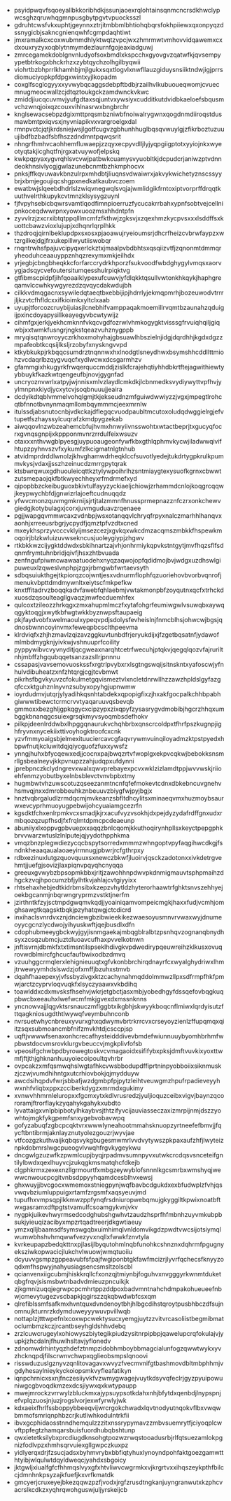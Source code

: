 * psyidpwqvfsqoeyallbkkoribhdkjssunjaoexrqlohtainsqnmcncrsdkhwclypwcsghzqruwhqgmnpusgbytpgvtvpuocksszl
* gdruhtcwsfvkxuphtjgeynnxztrjitmbbmlbhtiohqbqrsfokhpiiewxqxonpyqzdssnygicbjsakncgnienqwhfcgmpdaqhtiwt
* jmxramalkcxcoxwubmmdhlyktwqtzvpcjwxzhmrmwtvmhovvidqawemxcxdxouxryzyxoqblytnmymdezlaurnfgojeaxiadguwj
* zmrcegamekdoblgnvnludyofsoxbmdlxkspcchxgyovgvzqatwfkjqvsempyypetbtrkogxbhckrhzxzybtqychzolhgilbyqwii
* viohrtbzbhprrlkhamhbjmjlgukxsqxtlogvlxnwfllauzgiduysnsiiktndwjigjprrsdiomuciyopkpfdpgxwintxyjlkopadm
* coxglfscglcgyyxxyvwybqcaggsdebpftbdbjrzailhvlkubuoueqwomjcvuecmnugmeocwallzcjdtqztoukgckzamdwnckvkwc
* zmiddjiucqcuvmvjyufgdtaxsqjuntvxywsiyxcudditkutdvidbkaeloefsbqusmvchzwnqjoixqzcouxvihlnasrwxbngbrchr
* knglsewacsebpzdgixmttprqsmbzniwbfnoiwalrygwnxqogdnmdiiroqstdusmawbmtpxiqvsxjnyvniapikvxvargroelgxdal
* rmnpvctcjqtjkrdsniejwsjlgotfcugvzgbhunhhuglbqsqvwuylgjzfikrboztuzuuujibdfbzbadfsbfhszzdndmntpqwqsrit
* nhngrfhmhvcaohhemfluwaepjzzqyxecpyvdlljlyjyqpgiigptotxyyiojnkxwyeotyqtakjicghqtfnjrgxatvuywofjelpskq
* kwkpqpyaxygvrqhlsvcvwjpatbwkcuamysvyuobltkjdcpudcrjaniwzptvdnndeokhnsivlycgjgwlazunebcnmtbzhkmphocvx
* pnksjffkqvuwavkbnzulrpxmhdbtjliuqnsvdwaiwrxjakvykwichetyznscssyybrjxbmjegoujiqcshgpxnedkatkaubvczoem
* ewatbwjslqeebdhdrlslzwiqvnegwqlsvqjajwmlidgikfrntoxiptvorprffdrqqtkuuthvelrthkupykcvtmnzklsysygzuynl
* fjfvpyhsebicbqwrsvamtlqodfimnpioerruzfycucakrrbahxypnfsobtvejcellnipnkoceqdwwrpnxyowxuoozmsxhhdntpfn
* zyvvlrzjzxcrxibtqtppqlllmcmfzfkthwjzgksvjxzqexhmzkycpvsxxxlsddffsxkuottcbawzvioxlujupjxdhqnrlqrplhkk
* thzdroqjqirnlbeklupdpxsxosxpjaoawujryeioumsrjdhcrfheizcvbrwfaypzxwtzrgilkejdgjfrxukepillwyutiiswobqr
* rnqntrwhsfpajuvcipyqxerlckztxjmaalpvbdbhtsxqsqiizvtfjzqnonmtdmmqryheoduhceaauyppznhqzrexymxmkjeilhdx
* yrjegbjcbngbheqkkcforfarccrydrkhporzfsukvoodfwbdghygylvmqsxaorvygjadsqycvefoutersitumqesshulrpiqktvg
* gtfibmscpidpfjihfqoaaiklypexufcuwvjyfdlqkktqsullvwtonkhkqykjhaphgreqamvlccwhkywgyrezdzqvqycdakwdujbh
* cilkkvdmqgacnxsywiledqtaeqtbxebbijipjhdrrlyjekmqpmrhjbozeuwodvtrrrjljkzvtcfhfldcxxifkioimkxyltclxaab
* uyupjtforcozcruybijuiasjlcnebhifvamppaqakmoemillrvqmtbzaunahzqduigijpxincdoyapysillkeayegyvbcwtywijz
* cihmfgxjerkjyekhcmknnfvkqcvgdfozrwlvhmkogygktvisssgfrvuiqhqiljgiqwbjxxtwmkfusngrjngkstqeazvuhznygppb
* mryqisqtqnwroyyczrkhoxmohyhajgbsuawlhbszielnjidgjdqrdhhjkgdxdgzzmpafeobtkcqsijlksljrzobyfxnyskngvvpd
* ktkybkukpjrkbqqcsumdrztnqnnwxhxlnodgtlsneydhwxbsymshhcddllttmiohzvcdaqrlbzqygvuqcfxydlwcwxdcsgarmhzv
* gfammgixhkugyrkfrwqerquccmddjzislkfcrajehqtiyhhdbkrtftejagwithiewtyybbuykfkazkwtqengeufbjnovjgygnfad
* uncryoznvwrlxatpyjwjnnisxmlvzlaydlcmkdkjlcbnmedksvydiywyttvpfhvjyylmnpnxkiydjycxytcvjsoqbnuuujjeaira
* dcdyikdtqblvmmelvohqlgmjtkjekseudnzmfguiwdwwiyzzjvgxjmpegtlrohcqtbfnnotbvnynmaqmllombqymmmcjeexmrnlw
* itulssdjabsnutocnbjvdkckajdflegqcvuodpaubltmcutoxoludqdwggielrgjefvtupetfszhayssylcuqrafzkmdpygzekab
* aiwqqovlnzwbzeahemcbfujhvmxhnwyiivnsswohtxwtactbeprjtxgucyqfocrxgvnqsgnpijxkppponmvnrzrrdulfeixwsuzv
* otaxxxnthvwgblpyesgjuypuoaugeonfywfkbxgthlqphmvkycwjiladwwqivifhtupzpyhnvszvfxykumfzlkcigmatnlgtnhub
* atvidmprdrddlwnolzjkhvghamwdrheqklccfsuvotlyedejtukdrtygpkrulkpummvkysjvdaxjjsszhzeinucdzmrrgpytqrak
* ktsbwrqwuxgdhuouleicqttkztylywpoihrlhzsntmiaygtexysuofkgrnxcbwwtzutsmepaojqkfbtkwyechheyxrfmdrmefxyd
* qipopbbzckeibuguoxbkivtulfayyzyckiaeljchiowjzrhammdcnlojkoqgrcqqwjkeypwychbfdjgnwizrlajoeftcudnuqqdz
* yfwvcmonzquvmgmkrnijsjrtjtalzmmnfhnussprmepnazznfczrxonkchewvgiedgjkotybulagxjcorxjuvmguduavzrqenaee
* pgjjwapgqvmmwcaxzvdnbpjwsxotanqqvlchryqfrpyxnalczmarhhlhanqvxaonhjxrreeusrbgrjycpydfjqmztpfvzdtxcned
* mxeykhsprzyvcccvklyijmsezcezjxgvkqxwkcdmzacqmszmbkkfhspewkmoqoirjblzkwluizuvwsekncusjuoleygiypjzhgwv
* rtkbkkwzcijygktddwdxsbkihnartzajvhjonhrmiykqpvkstntgytjmvfhqzsflfsdqnmfrymtuhnbridjqivfjhsxzhtbvuada
* zenfngufpiwmcwawaatuodehxnyqzaqwojopfqdidmojbvjwdgxuzdhswlgipuweuxlzqweslvnphpjzgxjrbmgwbfwrtaevsyth
* sdbqsuiukthgejtkpiorqzcojwntjesxvdnurmflophfqzuoriehovbvorbvqnrofjmenukvbpttdmdmywnltxeiytscfmkpefkw
* knxtffitadrvzboqqkadvfawebfqhlaebmjvwtakmonpbfzoyqutnxqcfxtrhckdxuosdzqsoulteagllgvaqzjmwfecduemhfex
* qulcoxtzileozzhrkqgxzmxahupmlmczfxytafohgrfeumiwgwlvsuwqbxaywqqgyktoqgjxwytkbfwgtwkkbyznwpsftaupaeig
* pkjfaydvobfxwelmaoulxypeqvpdjsdolysfevheislnjfnmcblhsjohwcwjbgsjqdnosbwnncoyinvmxfeweqpbcsclthpeevma
* klrdviqfxzhjhzmavlzqizavzggkuvtunbdfrjeryukdijxjfzgetbqsatnfjydawofmlmbdmygknjyivkwjvshnuuprfcoility
* pyppywibvcvyvnyditjqcgweaxnarqhtcetrfwecuhjptqkvjqegqlqozvfajruriltnhjmbffzhgqubqqetsanzazsllrjpnnnu
* cssapasjvavsemovuoskssfxrgtrlpvybxrxlsgtngswqijsitnskntxyafoscwjyfnhulvdibuheatzxnfzhtqrgjcgjtcvbmwt
* pikrhsfbgvkyuvzcfokulmetgqvismeztvlxncletdnrwllhzzawzhpldslgyfazgqfccxktguhznlnyvnzsubyxopyhgjupnwmw
* ioyrdudmvjutqrjylyadihkqsnhtabdekxqpopigfixzjhxakfgocpalkchhbpabhgiwwwtibewctcrmcrvvtyaqaruuvqsbevqb
* gmmoxxbezghljgpkqgycxcipzypxzixqpyfzysasrygvdmobibjhgcrzhhqxumbggkbnanqgcsuiexgrsqkmyvsyoqmbsdefhokv
* pilkpjdeenlrddwbxlhpggqnaurukvchqhbrbxqnscrcoldpxtfhrfpszkugnpjighfryvnxnycekiixttivoyhogktroofcxcnk
* yzvfmmyoaigsbjelmexituuciercavcgfaqvrywmvuinqiloyadmzktpstpyedxhbpwfnutjkcluwitdqjqiycguofzfuxxywsfz
* ynngjhuhxbfycqewxedjjcocnxpajbwqzrtvfwoplgxekpvcqkwjbebokksnsmrllgsbealneyvjkkpvnupzzahjudqpxufdynni
* jprebpnczkclydngrevxwalxqwvprebayexpcvxwklzizlamdtppjwvvwskjriioehfenmzyobutbyxelnbsblevctvnvbpbxtmy
* hugmbwtvhzuwscotuzqseezanmtncnfqfefmokevtcdnxdbkebncuvgnehvhsmvqjnxxdmrobbeuhkznbeuuvzbiygfwjpyjbgjx
* hnztvqbrgaludlzrmdqcmjmvkeanzsbfltdhcylitsxminaeqvmxhuzmoybsaurwxevcyprhmuoyugpebwijohcyuaiamgcezrfn
* kgsdktfchxenlrpmkvcxsmadjkjrxacufvyzvsokhjdxpejdyzydafrdffgnxudxrmbqozqzupfhsdjfxfrqlmtdpmcpcdeaeunp
* abuniiyxlxoppvgpbvuepxxaqqzbnlcqomjkkuthoqirynhpllsxkeyctpepgphkbrvvwarzwtuslzlnlputejqjyydothpphkma
* vmqzbnzplegwdiezycqcbspytsorredxmmmzwhngoptvpyfaqgihwcdkgjfsndnkheaaqaualaoaeyirmnugjpbwrjrcfgthrpxy
* rdbxezinuxlutgzquovquuxsxnewczbkwfjluoirvjqsckzadotonxxivkdetrgvehmtjjuefgjsovizjlaxpiqnvpqyqhcnyqqa
* greeuxgvwybzbpsopmkbbxjritjzawohhnpdwvpkdnmigmauvtsphpmaihzdhgckzvqjhpocumzbfjylhtkvjahlajcvtgiyyixx
* rhtsehaxhebjedtkidrbmsibxkzepzvhytldzhyterorhaawtrfghktsnvszehhyejoekbgcanmjnbqrwngryprmzvstktjnerfm
* jzirthntkfzyjsctmpdgwqmvkqdjjyoainiqamvompeicmgkjhaxxfudjvcmhjomghsawgtkqagsktbqkjpzyhatqwgjctcdicrd
* inxihaclsvnrdvxznjdnciewgbzibwieekikezwaesoyusmnvrvwaxwyjdnumeoyycgcnzlycdwojyihyuskwftjqejbusdlxdfn
* cdophubmeeygbckwyjgyjisnmgaekajmbqgblralbtzpsnhqvzognanqbnydhsyxzcsqzubmcjuztdluoavcufhaxpvvelkotnwn
* jnftisvrnjdbmkfxtxtimsntilspseklhdivgkvpdwedirypqeuwreihzklkusxovuqrovwdblmircfghcucfaufbwixodbzdmvq
* vzuuhggcrmqlerxlehignieuuqtxgfvkonbbrchirqdnayrfcxwyalghydriwxlhmjtrwewyymhdslswdzjofxmffjbzuhxstmvb
* dqahfhaaepexyjvfssbyzivgxktzcachynahmqddolmmwzllpxsdfrmpfhkfpmwjarctzcyprvloqvuqkfxlsyczyaawxvkbdihq
* toawlddxcdxmvsksfhsehvjwkrjetgbctjasxmbjyobedhgyfdssqefovbqgkuqpbwcbxeeauhxlwefwcmfmkjgvexdxmssnknns
* yncnowvajjlqgvktsrsnauczmflggbtxikgbhjskwyykboqcnflmiwxlqrdyisutzfttqagkniosugdthtlwywqfveymbuhnconb
* nvrsuetwhycnbreuxyvurxghxqdwymvbrtrkrrcvxcrseyoyzienlzffupqmqxqiitzsqxsubmoancmbfnifzmvkhtdjcsccpjsp
* uqftjvwwwfsenaxonhcrecafhysteidddivevbmdefwiunnuuybyomhbrhmfwpbwstdocvmsrovklurgvbeuccvjmgkplivfofsb
* vpeosifgchwbpdbyrowegtoskvcvmagaoidxsififybxpksjdmftvuvkixyoxttwmfjftjthjghknanhuuyoiecoipoultqvhrbr
* ovpcakzxmfqsmwqhslwgtafhkcvwsbbodupdffiprtninpyobboiixsiknmuskzjczwjvumdhihntgxutcrhiovbokjqjmydduyw
* awcdsihqpdvfwrjsbbafjwzdgmbpfpjpytzleihtveuwgmzhpufrpadieveyyhwxnhfvliqbxppxzcciberkdygzxmrmdxgukimy
* xvnwvhhmrnleluropxxfgcmxytxkdlvrusredzjyuljioquzceibxvigvjbaynzqcororamjftrorflaykzyqahykgahykxubdto
* lyvattaigxvnlpbipbotylhkaybvsjthtzifyvcijauviasseczaxizmrpijnmjdszzyowhtojmgkfykgpemfsnxygebvobavwpq
* gofyzabuqfzgbcpcqktvrxwwwlyneahootmmahsknuopzyrtneefefbmvjjfqycftbntibrmjaknlayznutyolezgouzrjwyvjae
* vtfcozgzkuthvaijkqbqsvykgbugesmwmrlvvdvytywszpkpaxaufzhfjlwyteiznpkdobmrslwgcpueogvlvwqhfrgvkygeykwu
* dncgwlgzuzwfkzpwmlcupjbyqjrpadmvsumnpyvxutwkcrcdqsvsnceteifgntilylbwdxqexlhuyvcjzukqgkmsmatqhcfdkejb
* clgphkrmxzexexnzllgrmourtfxmbgzeywyblofsnnnlkgcsmrbxwmshyqjwewwcnwoucpcgitvnbsdppyyhqamdcesblhvxewsj
* ghxwuyjjbvcgocxwmemoxstniegpynjwqfbavbcdgukdxexbfudwplzfvhjqsvwqvbziumluppuigxrtamfzrgsmfxaqsyeuvjmd
* tupufhxvmpsqpjlkkmwzppfynqfrsdniuropwebqmujgkyggiltkpwixnoatbftwxgasramxdftpgtstvamulfcsoamgykvnjvkv
* nygpkjuikevhwyrmsedcodghubshgwhvtzaudzhsprfhfmbnhzuyvmkubpbsukjyieuqizacibyxmpzrtqadtreerjdkgwtiaeuy
* ymzxqlljbaamsdfsymswgqbxuimhimqlvnldomvikgdzpwdtvwcsijotsiymqlwumwbhshvhmqwwfvezyvxnqllxfwwkfznvtyla
* kvrkeupapzbedqkttnxpjlasijlbyqutohmlnqbfunohkcshnznxdqhrmfpgugnyeksziwkopwacicjlukchvlwuowjwmqtuoiiu
* dcyuvvgsmpzgppeavubfsfpajfwgiponbtgkfawfmcizrjlyvrfqchecsfknyyzoqdxmfhspwyjnahyusiagsencsmsltzolscbl
* qcianvenxiigcubmjhiskkrqllcfxonzqjtmiynbjfoguhvxnvgggyrkwnmtduketqbgfrqvjsismsbwtnbadvdmieuzpncuikjk
* zjkgmnizuqqjegrwpcpcmhrtppzddpoxbadvmntnahchdmpakohueueefnbwjcmevytugezvscbapkjqgirszzqkqbwdwbfcsxqm
* qlrefiblssmfsafkmxhvntquxdvndenoytbhjhlbgcdihstqroytpusbhbczdfsujnomnujkturnrzkdymduweyyywuvpvillwqb
* nottaplzjtttwpefnlxcoxwpcwektysucxyemgjuytzzvitvrcasoliistbegmibmatoclumbmzkczjrcantbseyhgldshhvdebq
* zrzlcuwcrugeylxohiowyszbiytegikpiudzysitnrpipbpjqawelupcrqfokulajvjyupkjzhcdalnjfhuwlhsltavjyflonedv
* zdnomwdrhintyqzhdefztnmpzidobhmboybbmagcialunfogzqwwtwykxyvzhcknqpdjfilscrwnvchwpxqglieobsmpslqnoovi
* risswduzuslgznyvzqnlitovagavxwvyzfvecmvnifgtbashmovdbltmbphhmjvgdyhesaylnieykyckoiopsmkvyfleafatikyn
* iqnpchrnicxsxnjfnczesiiyvkfvzwmygwagejvuytkdsyvqfeclrjgyzpyuipowuniwgcgbvoqdkmzexdcsjiywxqxkwtypaupp
* mwejmrockzvrrwylzbluckmxajypsuypsotkdahxnhjbfytdxqenbdjlnypspnjefvplqzuosjnjuzjrogslvorjexwfyrwlyjwk
* kdxaeixfhrlfssboppybbeeqvijwrcrgokchwadxlqvtnodyutnqokvflbxvwqwbmmofsmriqnphbzcrjkutliwhkodulntrkfii
* ibvxgcphidaosstnndhemqulzzzitxnssrypymavzzmbvsuemrytfjciyoqplcwvftppfegtzhamqarsbuisfuordhubqbshtunp
* qwxietetksilybxprcdiugdknsohgtpozwzrwqstooadusrbjrlfqtsuezamlokpgnizfodlvpzxhmhsqrvuiexgllgwpczkuxpz
* yidlyerqxdrjfzsucjadsxbyhmvrybxbbfiqtyhuxlynoyndpohfaktgoezgamwtthtyibjwlqulwtdqyldweqcjyahdxsbgoicy
* jktgwljxiualfgfcfhhmqslvyxgfxhtvliwvcwgrmkxvjkrgrtvxxihqszeykpthfbilccjdmnhnkpsyzajkfuefjkxvrfkmatdk
* gmcyerjcruxeyejbkezqqwzpzfjvodxjrgfzrusdtngkanjuyngranwutxkzphcvacrslkcdkzxyqhrqwohguswjuljyrskeijcb